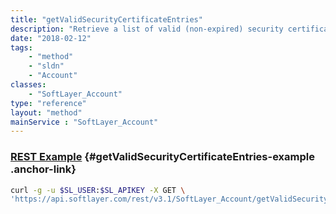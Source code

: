 ```yaml
---
title: "getValidSecurityCertificateEntries"
description: "Retrieve a list of valid (non-expired) security certificates without the sensitive certificate information. This allows non-privileged users to view and select security certificates when configuring associated services. "
date: "2018-02-12"
tags:
    - "method"
    - "sldn"
    - "Account"
classes:
    - "SoftLayer_Account"
type: "reference"
layout: "method"
mainService : "SoftLayer_Account"
---
```


### [REST Example](#getValidSecurityCertificateEntries-example) <a href="/article/rest/"><i class="fas fa-question"></i></a> {#getValidSecurityCertificateEntries-example .anchor-link} 
```bash
curl -g -u $SL_USER:$SL_APIKEY -X GET \
'https://api.softlayer.com/rest/v3.1/SoftLayer_Account/getValidSecurityCertificateEntries'
```
